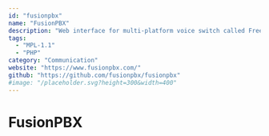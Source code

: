 ```yaml
---
id: "fusionpbx"
name: "FusionPBX"
description: "Web interface for multi-platform voice switch called FreeSWITCH."
tags:
  - "MPL-1.1"
  - "PHP"
category: "Communication"
website: "https://www.fusionpbx.com/"
github: "https://github.com/fusionpbx/fusionpbx"
#image: "/placeholder.svg?height=300&width=400"
---
```


# FusionPBX
